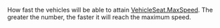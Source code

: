 How fast the vehicles will be able to attain [VehicleSeat.MaxSpeed](https://create.roblox.com/docs/reference/engine/classes/VehicleSeat#MaxSpeed). The
greater the number, the faster it will reach the maximum speed.